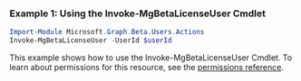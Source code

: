 ### Example 1: Using the Invoke-MgBetaLicenseUser Cmdlet
```powershell
Import-Module Microsoft.Graph.Beta.Users.Actions
Invoke-MgBetaLicenseUser -UserId $userId
```
This example shows how to use the Invoke-MgBetaLicenseUser Cmdlet.
To learn about permissions for this resource, see the [permissions reference](/graph/permissions-reference).
